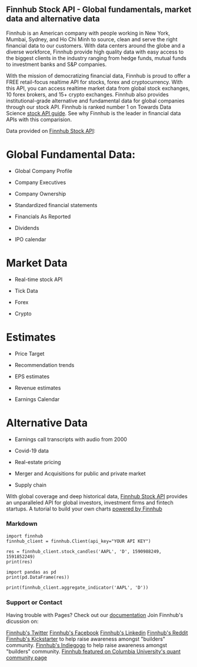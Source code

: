 ## Finnhub Stock API - Global fundamentals, market data and alternative data

Finnhub is an American company with people working in New York, Mumbai, Sydney, and Ho Chi Minh to source, clean and serve the right financial data to our customers. With data centers around the globe and a diverse workforce, Finnhub provide high quality data with easy access to the biggest clients in the industry ranging from hedge funds, mutual funds to investment banks and S&P companies.

With the mission of democratizing financial data, Finnhub is proud to offer a FREE retail-focus realtime API for stocks, forex and cryptocurrency. With this API, you can access realtime market data from global stock exchanges, 10 forex brokers, and 15+ crypto exchanges. Finnhub also provides institutional-grade alternative and fundamental data for global companies through our stock API. Finnhub is ranked number 1 on Towards Data Science [stock API guide](https://medium.com/@andy.m9627/the-ultimate-guide-to-stock-market-apis-for-2020-1de6f55adbb). See why Finnhub is the leader in financial data APIs with this comparision.


Data provided on [Finnhub Stock API](https://finnhub.io/):

# Global Fundamental Data:

  - Global Company Profile

  - Company Executives

  - Company Ownership

  - Standardized financial statements

  - Financials As Reported

  - Dividends

  - IPO calendar

# Market Data

  - Real-time stock API

  - Tick Data

  - Forex

  - Crypto

# Estimates

  - Price Target

  - Recommendation trends

  - EPS estimates

  - Revenue estimates

  - Earnings Calendar

# Alternative Data

  - Earnings call transcripts with audio from 2000

  - Covid-19 data

  - Real-estate pricing

  - Merger and Acquisitions for public and private market

  - Supply chain

With global coverage and deep historical data, [Finnhub Stock API](https://finnhub.io/) provides an unparalleled API for global investors, investment firms and fintech startups. A tutorial to build your own charts [powered by Finnhub](https://medium.com/@andy.m9627/build-your-own-tradingview-chart-for-global-stock-markets-right-on-your-site-with-tradingview-js-9e09252ed3b0)

### Markdown
```
import finnhub
finnhub_client = finnhub.Client(api_key="YOUR API KEY")

res = finnhub_client.stock_candles('AAPL', 'D', 1590988249, 1591852249)
print(res)

import pandas as pd
print(pd.DataFrame(res))

print(finnhub_client.aggregate_indicator('AAPL', 'D'))

```


### Support or Contact

Having trouble with Pages? Check out our [documentation](https://finnhub.io/docs/api#company-profile)
Join Finnhub's dicussion on:

[Finnhub's Twitter](https://twitter.com/Finnhub_io)
[Finnhub's Facebook](https://www.facebook.com/Finnhub-109587983789885)
[Finnhub's Linkedin](https://www.linkedin.com/company/51658500)
[Finnhub's Reddit](https://www.reddit.com/r/FinnhubAPI/comments/hjvm6b/finnhub_api_the_new_standard_for_financial_api/)
[Finnhub's Kickstarter](https://www.kickstarter.com/projects/finnhub-stock-api/finnhub-free-stock-api-for-investors/description)  to help raise awareness amongst "builders" community.
[Finnhub's Indiegogo](https://www.indiegogo.com/projects/finnhub-institutional-grade-stock-api/x/19059850#/) to help raise awareness amongst "builders" community.
[Finnhub featured on Columbia University's quant community page](http://www.columbia.edu/~tmd2142/free-stock-api.html)
